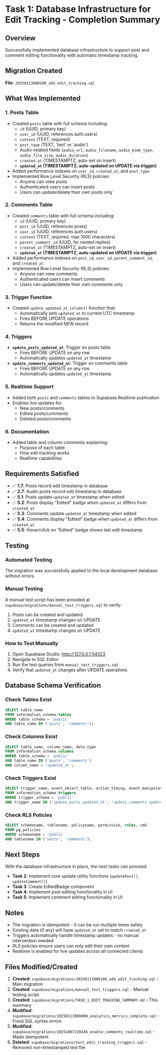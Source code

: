 # Task 1: Database Infrastructure for Edit Tracking - Completion Summary

## Overview
Successfully implemented database infrastructure to support post and comment editing functionality with automatic timestamp tracking.

## Migration Created
**File:** `20250113000100_add_edit_tracking.sql`

## What Was Implemented

### 1. Posts Table
- Created `posts` table with full schema including:
  - `id` (UUID, primary key)
  - `user_id` (UUID, references auth.users)
  - `content` (TEXT, required)
  - `post_type` (TEXT, 'text' or 'audio')
  - Audio-related fields (`audio_url`, `audio_filename`, `audio_mime_type`, `audio_file_size`, `audio_duration`)
  - `created_at` (TIMESTAMPTZ, auto-set on insert)
  - **`updated_at` (TIMESTAMPTZ, auto-updated on UPDATE via trigger)**
- Added performance indexes on `user_id`, `created_at`, and `post_type`
- Implemented Row Level Security (RLS) policies:
  - Anyone can view posts
  - Authenticated users can insert posts
  - Users can update/delete their own posts only

### 2. Comments Table
- Created `comments` table with full schema including:
  - `id` (UUID, primary key)
  - `post_id` (UUID, references posts)
  - `user_id` (UUID, references auth.users)
  - `content` (TEXT, required, max 1000 characters)
  - `parent_comment_id` (UUID, for nested replies)
  - `created_at` (TIMESTAMPTZ, auto-set on insert)
  - **`updated_at` (TIMESTAMPTZ, auto-updated on UPDATE via trigger)**
- Added performance indexes on `post_id`, `user_id`, `parent_comment_id`, and `created_at`
- Implemented Row Level Security (RLS) policies:
  - Anyone can view comments
  - Authenticated users can insert comments
  - Users can update/delete their own comments only

### 3. Trigger Function
- Created `update_updated_at_column()` function that:
  - Automatically sets `updated_at` to current UTC timestamp
  - Fires BEFORE UPDATE operations
  - Returns the modified NEW record

### 4. Triggers
- **`update_posts_updated_at`**: Trigger on posts table
  - Fires BEFORE UPDATE on any row
  - Automatically updates `updated_at` timestamp
- **`update_comments_updated_at`**: Trigger on comments table
  - Fires BEFORE UPDATE on any row
  - Automatically updates `updated_at` timestamp

### 5. Realtime Support
- Added both `posts` and `comments` tables to Supabase Realtime publication
- Enables live updates for:
  - New posts/comments
  - Edited posts/comments
  - Deleted posts/comments

### 6. Documentation
- Added table and column comments explaining:
  - Purpose of each table
  - How edit tracking works
  - Realtime capabilities

## Requirements Satisfied
- ✅ **1.7**: Posts record edit timestamp in database
- ✅ **2.7**: Audio posts record edit timestamp in database
- ✅ **5.1**: Posts update `updated_at` timestamp when edited
- ✅ **5.2**: Posts display "Edited" badge when `updated_at` differs from `created_at`
- ✅ **5.3**: Comments update `updated_at` timestamp when edited
- ✅ **5.4**: Comments display "Edited" badge when `updated_at` differs from `created_at`
- ✅ **5.5**: Hover/click on "Edited" badge shows last edit timestamp

## Testing

### Automated Testing
The migration was successfully applied to the local development database without errors.

### Manual Testing
A manual test script has been provided at `supabase/migrations/manual_test_triggers.sql` to verify:
1. Posts can be created and updated
2. `updated_at` timestamp changes on UPDATE
3. Comments can be created and updated
4. `updated_at` timestamp changes on UPDATE

### How to Test Manually
1. Open Supabase Studio: http://127.0.0.1:54323
2. Navigate to SQL Editor
3. Run the test queries from `manual_test_triggers.sql`
4. Verify that `updated_at` changes after UPDATE operations

## Database Schema Verification

### Check Tables Exist
```sql
SELECT table_name 
FROM information_schema.tables 
WHERE table_schema = 'public' 
AND table_name IN ('posts', 'comments');
```

### Check Columns Exist
```sql
SELECT table_name, column_name, data_type 
FROM information_schema.columns 
WHERE table_schema = 'public' 
AND table_name IN ('posts', 'comments')
AND column_name = 'updated_at';
```

### Check Triggers Exist
```sql
SELECT trigger_name, event_object_table, action_timing, event_manipulation
FROM information_schema.triggers
WHERE trigger_schema = 'public'
AND trigger_name IN ('update_posts_updated_at', 'update_comments_updated_at');
```

### Check RLS Policies
```sql
SELECT schemaname, tablename, policyname, permissive, roles, cmd
FROM pg_policies
WHERE schemaname = 'public'
AND tablename IN ('posts', 'comments');
```

## Next Steps
With the database infrastructure in place, the next tasks can proceed:
- **Task 2**: Implement core update utility functions (`updatePost()`, `updateComment()`)
- **Task 3**: Create EditedBadge component
- **Task 4**: Implement post editing functionality in UI
- **Task 5**: Implement comment editing functionality in UI

## Notes
- The migration is idempotent - it can be run multiple times safely
- Existing data (if any) will have `updated_at` set to match `created_at`
- Triggers automatically handle timestamp updates - no manual intervention needed
- RLS policies ensure users can only edit their own content
- Realtime is enabled for live updates across all connected clients

## Files Modified/Created
1. **Created**: `supabase/migrations/20250113000100_add_edit_tracking.sql` - Main migration
2. **Created**: `supabase/migrations/manual_test_triggers.sql` - Manual testing script
3. **Created**: `supabase/migrations/TASK_1_EDIT_TRACKING_SUMMARY.md` - This summary
4. **Modified**: `supabase/migrations/20250113000000_analytics_metrics_complete.sql` - Fixed SQL syntax errors
5. **Modified**: `supabase/migrations/20251007220436_enable_comments_realtime.sql` - Made idempotent
6. **Deleted**: `supabase/migrations/test_edit_tracking_triggers.sql` - Removed non-timestamped test file
